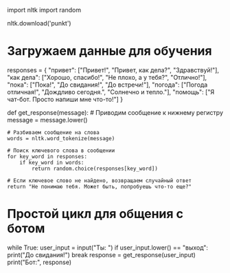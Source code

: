 import nltk
import random

nltk.download('punkt')

# Загружаем данные для обучения
responses = {
    "привет": ["Привет!", "Привет, как дела?", "Здравствуй!"],
    "как дела": ["Хорошо, спасибо!", "Не плохо, а у тебя?", "Отлично!"],
    "пока": ["Пока!", "До свидания!", "До встречи!"],
    "погода": ["Погода отличная!", "Дождливо сегодня.", "Солнечно и тепло."],
    "помощь": ["Я чат-бот. Просто напиши мне что-то!"]
}

def get_response(message):
    # Приводим сообщение к нижнему регистру
    message = message.lower()

    # Разбиваем сообщение на слова
    words = nltk.word_tokenize(message)

    # Поиск ключевого слова в сообщении
    for key_word in responses:
        if key_word in words:
            return random.choice(responses[key_word])

    # Если ключевое слово не найдено, возвращаем случайный ответ
    return "Не понимаю тебя. Может быть, попробуешь что-то еще?"

# Простой цикл для общения с ботом
while True:
    user_input = input("Ты: ")
    if user_input.lower() == "выход":
        print("До свидания!")
        break
    response = get_response(user_input)
    print("Бот:", response)
